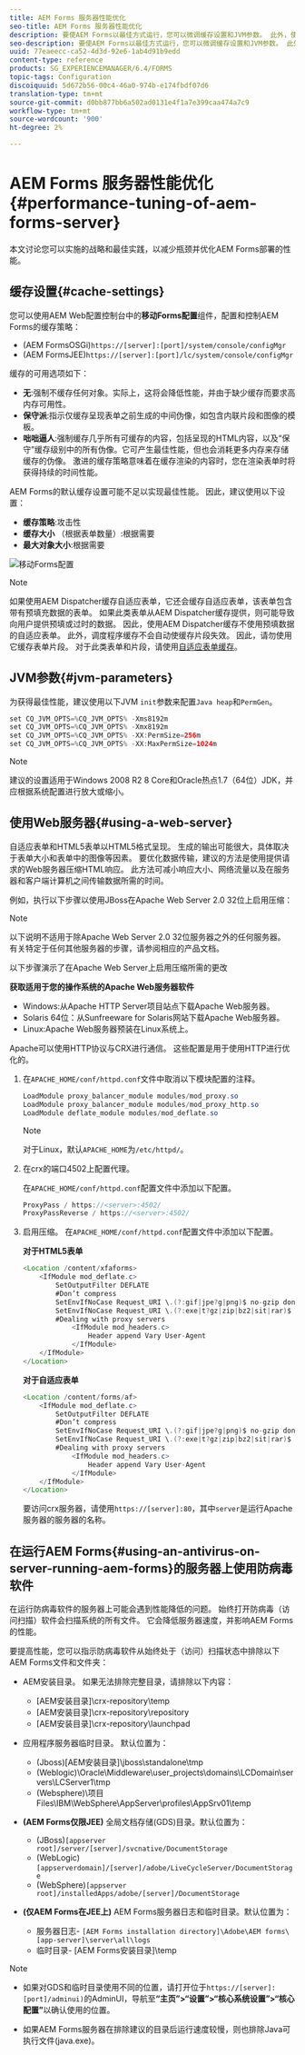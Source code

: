 ```yaml
---
title: AEM Forms 服务器性能优化
seo-title: AEM Forms 服务器性能优化
description: 要使AEM Forms以最佳方式运行，您可以微调缓存设置和JVM参数。 此外，使用Web服务器可以增强AEM Forms部署的性能。
seo-description: 要使AEM Forms以最佳方式运行，您可以微调缓存设置和JVM参数。 此外，使用Web服务器可以增强AEM Forms部署的性能。
uuid: 77eaeecc-ca52-4d3d-92e6-1ab4d91b9edd
content-type: reference
products: SG_EXPERIENCEMANAGER/6.4/FORMS
topic-tags: Configuration
discoiquuid: 5d672b56-00c4-46a0-974b-e174fbdf07d6
translation-type: tm+mt
source-git-commit: d0bb877bb6a502ad0131e4f1a7e399caa474a7c9
workflow-type: tm+mt
source-wordcount: '900'
ht-degree: 2%

---
```



# AEM Forms 服务器性能优化 {#performance-tuning-of-aem-forms-server}

本文讨论您可以实施的战略和最佳实践，以减少瓶颈并优化AEM Forms部署的性能。

## 缓存设置{#cache-settings}

您可以使用AEM Web配置控制台中的&#x200B;**移动Forms配置**&#x200B;组件，配置和控制AEM Forms的缓存策略：

* (AEM FormsOSGi)`https://[server]:[port]/system/console/configMgr`
* (AEM FormsJEE)`https://[server]:[port]/lc/system/console/configMgr`

缓存的可用选项如下：

* **无**:强制不缓存任何对象。实际上，这将会降低性能，并由于缺少缓存而要求高内存可用性。
* **保守派**:指示仅缓存呈现表单之前生成的中间伪像，如包含内联片段和图像的模板。
* **咄咄逼人**:强制缓存几乎所有可缓存的内容，包括呈现的HTML内容，以及“保守”缓存级别中的所有伪像。它可产生最佳性能，但也会消耗更多内存来存储缓存的伪像。 激进的缓存策略意味着在缓存渲染的内容时，您在渲染表单时将获得持续的时间性能。

AEM Forms的默认缓存设置可能不足以实现最佳性能。 因此，建议使用以下设置：

* **缓存策略**:攻击性
* **缓存大小** （根据表单数量）:根据需要
* **最大对象大小**:根据需要

![移动Forms配置](assets/snap.png)

>[!NOTE]
>
>如果使用AEM Dispatcher缓存自适应表单，它还会缓存自适应表单，该表单包含带有预填充数据的表单。 如果此类表单从AEM Dispatcher缓存提供，则可能导致向用户提供预填或过时的数据。 因此，使用AEM Dispatcher缓存不使用预填数据的自适应表单。 此外，调度程序缓存不会自动使缓存片段失效。 因此，请勿使用它缓存表单片段。 对于此类表单和片段，请使用[自适应表单缓存](/help/forms/using/configure-adaptive-forms-cache.md)。

## JVM参数{#jvm-parameters}

为获得最佳性能，建议使用以下JVM `init`参数来配置`Java heap`和`PermGen`。

```java
set CQ_JVM_OPTS=%CQ_JVM_OPTS% -Xms8192m
set CQ_JVM_OPTS=%CQ_JVM_OPTS% -Xmx8192m
set CQ_JVM_OPTS=%CQ_JVM_OPTS% -XX:PermSize=256m
set CQ_JVM_OPTS=%CQ_JVM_OPTS% -XX:MaxPermSize=1024m
```

>[!NOTE]
>
>建议的设置适用于Windows 2008 R2 8 Core和Oracle热点1.7（64位）JDK，并应根据系统配置进行放大或缩小。

## 使用Web服务器{#using-a-web-server}

自适应表单和HTML5表单以HTML5格式呈现。 生成的输出可能很大，具体取决于表单大小和表单中的图像等因素。 要优化数据传输，建议的方法是使用提供请求的Web服务器压缩HTML响应。 此方法可减小响应大小、网络流量以及在服务器和客户端计算机之间传输数据所需的时间。

例如，执行以下步骤以使用JBoss在Apache Web Server 2.0 32位上启用压缩：

>[!NOTE]
>
>以下说明不适用于除Apache Web Server 2.0 32位服务器之外的任何服务器。 有关特定于任何其他服务器的步骤，请参阅相应的产品文档。

以下步骤演示了在Apache Web Server上启用压缩所需的更改

**获取适用于您的操作系统的Apache Web服务器软件**

* Windows:从Apache HTTP Server项目站点下载Apache Web服务器。
* Solaris 64位：从Sunfreeware for Solaris网站下载Apache Web服务器。
* Linux:Apache Web服务器预装在Linux系统上。

Apache可以使用HTTP协议与CRX进行通信。 这些配置是用于使用HTTP进行优化的。

1. 在`APACHE_HOME/conf/httpd.conf`文件中取消以下模块配置的注释。

   ```java
   LoadModule proxy_balancer_module modules/mod_proxy.so
   LoadModule proxy_balancer_module modules/mod_proxy_http.so
   LoadModule deflate_module modules/mod_deflate.so
   ```

   >[!NOTE]
   >
   >对于Linux，默认`APACHE_HOME`为`/etc/httpd/`。

1. 在crx的端口4502上配置代理。

   在`APACHE_HOME/conf/httpd.conf`配置文件中添加以下配置。

   ```java
   ProxyPass / https://<server>:4502/
   ProxyPassReverse / https://<server>:4502/
   ```

1. 启用压缩。 在`APACHE_HOME/conf/httpd.conf`配置文件中添加以下配置。

   **对于HTML5表单**

   ```java
   <Location /content/xfaforms>
       <IfModule mod_deflate.c>
           SetOutputFilter DEFLATE
           #Don’t compress
           SetEnvIfNoCase Request_URI \.(?:gif|jpe?g|png)$ no-gzip dont-vary
           SetEnvIfNoCase Request_URI \.(?:exe|t?gz|zip|bz2|sit|rar)$ no-gzip dont-vary
           #Dealing with proxy servers
               <IfModule mod_headers.c>
                   Header append Vary User-Agent
               </IfModule>
       </IfModule>
   </Location>
   ```

   **对于自适应表单**

   ```java
   <Location /content/forms/af>
       <IfModule mod_deflate.c>
           SetOutputFilter DEFLATE
           #Don’t compress
           SetEnvIfNoCase Request_URI \.(?:gif|jpe?g|png)$ no-gzip dont-vary
           SetEnvIfNoCase Request_URI \.(?:exe|t?gz|zip|bz2|sit|rar)$ no-gzip dont-vary
           #Dealing with proxy servers
               <IfModule mod_headers.c>
                   Header append Vary User-Agent
               </IfModule>
       </IfModule>
   </Location>
   ```

   要访问crx服务器，请使用`https://[server]:80`，其中`server`是运行Apache服务器的服务器的名称。

## 在运行AEM Forms{#using-an-antivirus-on-server-running-aem-forms}的服务器上使用防病毒软件

在运行防病毒软件的服务器上可能会遇到性能降低的问题。 始终打开防病毒（访问扫描）软件会扫描系统的所有文件。 它会降低服务器速度，并影响AEM Forms的性能。

要提高性能，您可以指示防病毒软件从始终处于（访问）扫描状态中排除以下AEM Forms文件和文件夹：

* AEM安装目录。 如果无法排除完整目录，请排除以下内容：

   * [AEM安装目录]\crx-repository\temp
   * [AEM安装目录]\crx-repository\repository
   * [AEM安装目录]\crx-repository\launchpad

* 应用程序服务器临时目录。 默认位置为：

   * (Jboss)[AEM安装目录]\jboss\standalone\tmp
   * (Weblogic)\Oracle\Middleware\user_projects\domains\LCDomain\servers\LCServer1\tmp
   * (Websphere)\项目Files\IBM\WebSphere\AppServer\profiles\AppSrv01\temp

* **(AEM Forms仅限JEE)** 全局文档存储(GDS)目录。默认位置为：

   * (JBoss)`[appserver root]/server/[server]/svcnative/DocumentStorage`
   * (WebLogic)`[appserverdomain]/[server]/adobe/LiveCycleServer/DocumentStorage`
   * (WebSphere)`[appserver root]/installedApps/adobe/[server]/DocumentStorage`

* **(仅AEM Forms在JEE上)** AEM Forms服务器日志和临时目录。默认位置为：

   * 服务器日志- `[AEM Forms installation directory]\Adobe\AEM forms\[app-server]\server\all\logs`
   * 临时目录- [AEM Forms安装目录]\temp

>[!NOTE]
>
>* 如果对GDS和临时目录使用不同的位置，请打开位于`https://[server]:[port]/adminui)`的AdminUI，导航至&#x200B;**“主页”>“设置”>“核心系统设置”>“核心配置”**&#x200B;以确认使用的位置。

* 如果AEM Forms服务器在排除建议的目录后运行速度较慢，则也排除Java可执行文件(java.exe)。



